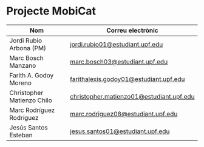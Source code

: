# Projecte MobiCat

| Nom                           | Correu electrònic                              |
|-------------------------------|------------------------------------------------|
| Jordi Rubio Arbona (PM)       | jordi.rubio01@estudiant.upf.edu               |
| Marc Bosch Manzano            | marc.bosch03@estudiant.upf.edu                |
| Farith A. Godoy Moreno        | farithalexis.godoy01@estudiant.upf.edu        |
| Christopher Matienzo Chilo    | christopher.matienzo01@estudiant.upf.edu      |
| Marc Rodríguez Rodríguez      | marc.rodriguez08@estudiant.upf.edu            |
| Jesús Santos Esteban          | jesus.santos01@estudiant.upf.edu              |